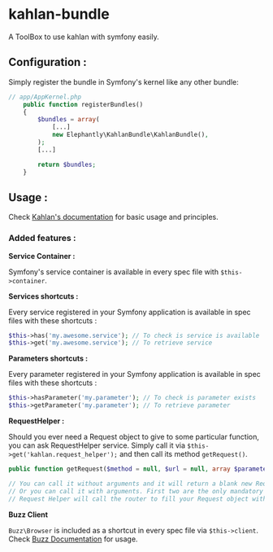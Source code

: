 # kahlan-bundle
A ToolBox to use kahlan with symfony easily.

## Configuration :
Simply register the bundle in Symfony's kernel like any other bundle:
```php
// app/AppKernel.php
    public function registerBundles()
    {
        $bundles = array(
            [...]
            new Elephantly\KahlanBundle\KahlanBundle(),
        );
        [...]

        return $bundles;
    }
```

## Usage :
Check [Kahlan's documentation](https://kahlan.github.io/docs/) for basic usage and principles.

### Added features :
**Service Container :**

Symfony's service container is available in every spec file with `$this->container`.



**Services shortcuts :**

Every service registered in your Symfony application is available in spec files with these shortcuts :
```php
$this->has('my.awesome.service'); // To check is service is available
$this->get('my.awesome.service'); // To retrieve service
```


**Parameters shortcuts :**

Every parameter registered in your Symfony application is available in spec files with these shortcuts :
```php
$this->hasParameter('my.parameter'); // To check is parameter exists
$this->getParameter('my.parameter'); // To retrieve parameter
```


**RequestHelper :**

Should you ever need a Request object to give to some particular function, you can ask RequestHelper service.
Simply call it via `$this->get('kahlan.request_helper');` and then call its method `getRequest()`.

``` php
public function getRequest($method = null, $url = null, array $parameters = array());

// You can call it without arguments and it will return a blank new Request instance.
// Or you can call it with arguments. First two are the only mandatory ones in this case.
// Request Helper will call the router to fill your Request object with proper attributes.
```


**Buzz Client**

`Buzz\Browser` is included as a shortcut in every spec file via `$this->client`.
Check [Buzz Documentation](https://github.com/kriswallsmith/Buzz) for usage.
